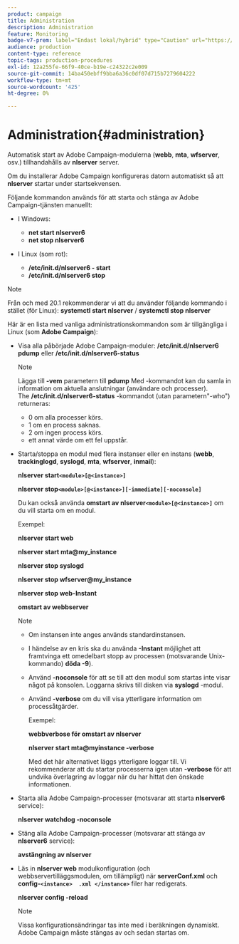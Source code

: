 ```yaml
---
product: campaign
title: Administration
description: Administration
feature: Monitoring
badge-v7-prem: label="Endast lokal/hybrid" type="Caution" url="https://experienceleague.adobe.com/docs/campaign-classic/using/installing-campaign-classic/architecture-and-hosting-models/hosting-models-lp/hosting-models.html?lang=sv" tooltip="Gäller endast lokala och hybrida driftsättningar"
audience: production
content-type: reference
topic-tags: production-procedures
exl-id: 12a255fe-66f9-40ce-b19e-c24322c2e009
source-git-commit: 14ba450ebff9bba6a36c0df07d715b7279604222
workflow-type: tm+mt
source-wordcount: '425'
ht-degree: 0%

---
```


# Administration{#administration}



Automatisk start av Adobe Campaign-modulerna (**webb**, **mta**, **wfserver**, osv.) tillhandahålls av **nlserver** server.

Om du installerar Adobe Campaign konfigureras datorn automatiskt så att **nlserver** startar under startsekvensen.

Följande kommandon används för att starta och stänga av Adobe Campaign-tjänsten manuellt:

* I Windows:

   * **net start nlserver6**
   * **net stop nlserver6**

* I Linux (som rot):

   * **/etc/init.d/nlserver6 - start**
   * **/etc/init.d/nlserver6 stop**

>[!NOTE]
>
>Från och med 20.1 rekommenderar vi att du använder följande kommando i stället (för Linux): **systemctl start nlserver** / **systemctl stop nlserver**

Här är en lista med vanliga administrationskommandon som är tillgängliga i Linux (som **Adobe Campaign**):

* Visa alla påbörjade Adobe Campaign-moduler: **/etc/init.d/nlserver6 pdump** eller **/etc/init.d/nlserver6-status**

  >[!NOTE]
  >
  >Lägga till **-vem** parametern till **pdump** Med -kommandot kan du samla in information om aktuella anslutningar (användare och processer).\
  >The **/etc/init.d/nlserver6-status** -kommandot (utan parametern&quot;-who&quot;) returneras:
  >
  >    * 0 om alla processer körs.
  >    * 1 om en process saknas.
  >    * 2 om ingen process körs.
  >    * ett annat värde om ett fel uppstår.
  >

* Starta/stoppa en modul med flera instanser eller en instans (**webb**, **trackinglogd**, **syslogd**, **mta**, **wfserver**, **inmail**):

  **nlserver start`<module>[@<instance>]`**

  **nlserver stop`<module>[@<instance>][-immediate][-noconsole]`**

  Du kan också använda **omstart av nlserver`<module>[@<instance>]`** om du vill starta om en modul.

  Exempel:

  **nlserver start web**

  **nlserver start mta@my_instance**

  **nlserver stop syslogd**

  **nlserver stop wfserver@my_instance**

  **nlserver stop web-Instant**

  **omstart av webbserver**

  >[!NOTE]
  >
  >* Om instansen inte anges används standardinstansen.
  >* I händelse av en kris ska du använda **-Instant** möjlighet att framtvinga ett omedelbart stopp av processen (motsvarande Unix-kommando) **döda -9**).
  >* Använd **-noconsole** för att se till att den modul som startas inte visar något på konsolen. Loggarna skrivs till disken via **syslogd** -modul.
  >* Använd **-verbose** om du vill visa ytterligare information om processåtgärder.
  >
  >   Exempel:
  >
  >   **webbverbose för omstart av nlserver**
  >
  >   **nlserver start mta@myinstance -verbose**
  >
  >   Med det här alternativet läggs ytterligare loggar till. Vi rekommenderar att du startar processerna igen utan **-verbose** för att undvika överlagring av loggar när du har hittat den önskade informationen.

* Starta alla Adobe Campaign-processer (motsvarar att starta **nlserver6** service):

  **nlserver watchdog -noconsole**

* Stäng alla Adobe Campaign-processer (motsvarar att stänga av **nlserver6** service):

  **avstängning av nlserver**

* Läs in **nlserver web** modulkonfiguration (och webbservertilläggsmodulen, om tillämpligt) när **serverConf.xml** och **config-`<instance>  .xml </instance>`** filer har redigerats.

  **nlserver config -reload**

  >[!NOTE]
  >
  >Vissa konfigurationsändringar tas inte med i beräkningen dynamiskt. Adobe Campaign måste stängas av och sedan startas om.

